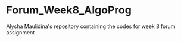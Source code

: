 # Forum_Week8_AlgoProg
 Alysha Maulidina's repository containing the codes for week 8 forum assignment
